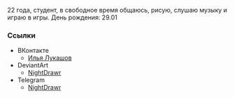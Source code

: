 22 года, студент, в свободное время общаюсь, рисую, слушаю музыку и играю в игры. День рождения: 29.01 

### Ссылки

- ВКонтакте
  - [Илья Лукашов](https://vk.com/lukashowilya)
- DeviantArt
  - [NightDrawr](https://www.deviantart.com/nightdrawr)
- Telegram 
  - [NightDrawr](https://t.me/NightDrawr)
